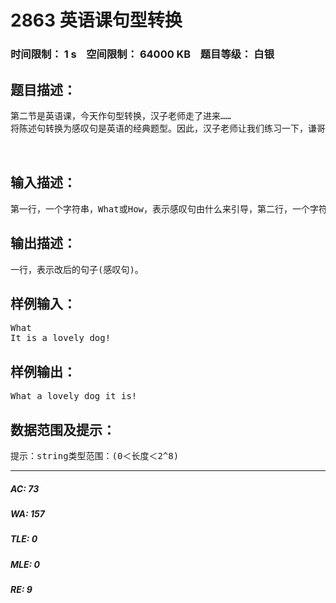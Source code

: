 # 2863 英语课句型转换   
### 时间限制： 1 s&nbsp;&nbsp;&nbsp;&nbsp;空间限制： 64000 KB&nbsp;&nbsp;&nbsp;&nbsp;题目等级： 白银  
## 题目描述：  

<pre>
第二节是英语课，今天作句型转换，汉子老师走了进来……
将陈述句转换为感叹句是英语的经典题型。因此，汉子老师让我们练习一下，谦哥的英语很差，你能帮帮他吗？  
  

</pre>
  
  
## 输入描述：  

<pre>
第一行，一个字符串，What或How，表示感叹句由什么来引导，第二行，一个字符串，表示原句(0＜长度≤2^8)。
</pre>
  
  
## 输出描述：  

<pre>
一行，表示改后的句子(感叹句)。
</pre>
  
  
## 样例输入：  

<pre>
What  
It is a lovely dog!
</pre>
  
  
## 样例输出：  

<pre>
What a lovely dog it is!
</pre>
  
  
## 数据范围及提示：  

<pre>
提示：string类型范围：(0＜长度＜2^8)
</pre>
  
  
***  

##### AC: 73  
##### WA: 157  
##### TLE: 0  
##### MLE: 0  
##### RE: 9  
